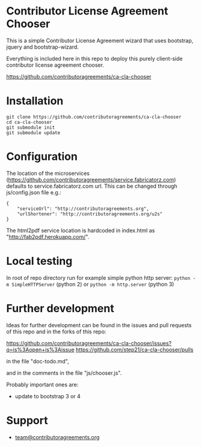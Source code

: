Contributor License Agreement Chooser
=====================================

This is a simple Contributor License Agreement wizard that uses
bootstrap, jquery and bootstrap-wizard.

Everything is included here in this repo to deploy this purely client-side
contributor license agreement chooser.

https://github.com/contributoragreements/ca-cla-chooser

Installation
============

 ```
 git clone https://github.com/contributoragreements/ca-cla-chooser
 cd ca-cla-chooser
 git submodule init
 git submodule update
 ```

Configuration
=============

The location of the microservices (https://github.com/contributoragreements/service.fabricatorz.com) defaults to service.fabricatorz.com url. This can be changed through js/config.json file e.g.:

  ```
  {
      "serviceUrl": "http://contributoragreements.org",
      "urlShortener": "http://contributoragreements.org/u2s"
  }
  ```

The html2pdf service location is hardcoded in index.html as "http://fab2pdf.herokuapp.com/".

Local testing
=============

In root of repo directory run for example simple python http server:
 `python -m SimpleHTTPServer` (python 2) or `python -m http.server` (python 3)

Further development
===================

Ideas for further development can be found in the issues and pull requests of this repo and in the forks of this repo:

https://github.com/contributoragreements/ca-cla-chooser/issues?q=is%3Aopen+is%3Aissue
https://github.com/step21/ca-cla-chooser/pulls

in the file "doc-todo.md",

and in the comments in the file "js/chooser.js".

Probably important ones are:

- update to bootstrap 3 or 4

Support
=======

* team@contributoragreements.org
